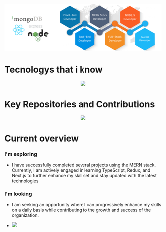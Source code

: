 ![The San Juan Mountains are beautiful!](https://raw.githubusercontent.com/rayhanalmim/image-host/main/Images/mern1.png "Full Stack Developer")

# Tecnologys that i know
<p align="center">
  <a href="https://skillicons.dev">
    <img src="https://skillicons.dev/icons?i=nodejs,mongodb,react,js,firebase,html,css,figma,vscode,stackoverflow,tailwind,vercel,netlify,cpp,&perline=5" />
  </a>
</p>

# Key Repositories and Contributions

<p align="center">
  <a href="https://skillicons.dev">
    <img src="https://api.githubtrends.io/user/svg/rayhanalmim/repos?time_range=one_year&include_private=true&group=private&loc_metric=changed&theme=dark" />
  </a>
</p>


# Current overview
### I'm exploring 
- I have successfully completed several projects using the MERN stack. Currently, I am actively engaged in learning TypeScript, Redux, and Next.js to further enhance my skill set and stay updated with the latest technologies
### I'm looking 
- I am seeking an opportunity where I can progressively enhance my skills on a daily basis while contributing to the growth and success of the organization.

- ![](http://github-profile-summary-cards.vercel.app/api/cards/profile-details?username=rayhanalmim&theme=dark)

